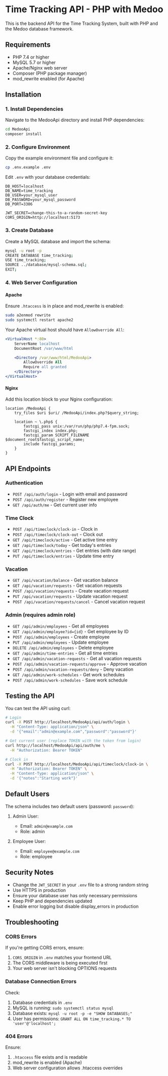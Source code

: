 # Time Tracking API - PHP with Medoo

This is the backend API for the Time Tracking System, built with PHP and the Medoo database framework.

## Requirements

- PHP 7.4 or higher
- MySQL 5.7 or higher
- Apache/Nginx web server
- Composer (PHP package manager)
- mod_rewrite enabled (for Apache)

## Installation

### 1. Install Dependencies

Navigate to the MedooApi directory and install PHP dependencies:

```bash
cd MedooApi
composer install
```

### 2. Configure Environment

Copy the example environment file and configure it:

```bash
cp .env.example .env
```

Edit `.env` with your database credentials:

```
DB_HOST=localhost
DB_NAME=time_tracking
DB_USER=your_mysql_user
DB_PASSWORD=your_mysql_password
DB_PORT=3306

JWT_SECRET=change-this-to-a-random-secret-key
CORS_ORIGIN=http://localhost:5173
```

### 3. Create Database

Create a MySQL database and import the schema:

```bash
mysql -u root -p
CREATE DATABASE time_tracking;
USE time_tracking;
SOURCE ../database/mysql-schema.sql;
EXIT;
```

### 4. Web Server Configuration

#### Apache

Ensure `.htaccess` is in place and mod_rewrite is enabled:

```bash
sudo a2enmod rewrite
sudo systemctl restart apache2
```

Your Apache virtual host should have `AllowOverride All`:

```apache
<VirtualHost *:80>
    ServerName localhost
    DocumentRoot /var/www/html

    <Directory /var/www/html/MedooApi>
        AllowOverride All
        Require all granted
    </Directory>
</VirtualHost>
```

#### Nginx

Add this location block to your Nginx configuration:

```nginx
location /MedooApi {
    try_files $uri $uri/ /MedooApi/index.php?$query_string;

    location ~ \.php$ {
        fastcgi_pass unix:/var/run/php/php7.4-fpm.sock;
        fastcgi_index index.php;
        fastcgi_param SCRIPT_FILENAME $document_root$fastcgi_script_name;
        include fastcgi_params;
    }
}
```

## API Endpoints

### Authentication

- `POST /api/auth/login` - Login with email and password
- `POST /api/auth/register` - Register new employee
- `GET /api/auth/me` - Get current user info

### Time Clock

- `POST /api/timeclock/clock-in` - Clock in
- `POST /api/timeclock/clock-out` - Clock out
- `GET /api/timeclock/active` - Get active time entry
- `GET /api/timeclock/today` - Get today's entries
- `GET /api/timeclock/entries` - Get entries (with date range)
- `PUT /api/timeclock/entries` - Update time entry

### Vacation

- `GET /api/vacation/balance` - Get vacation balance
- `GET /api/vacation/requests` - Get vacation requests
- `POST /api/vacation/requests` - Create vacation request
- `PUT /api/vacation/requests` - Update vacation request
- `POST /api/vacation/requests/cancel` - Cancel vacation request

### Admin (requires admin role)

- `GET /api/admin/employees` - Get all employees
- `GET /api/admin/employee?id={id}` - Get employee by ID
- `POST /api/admin/employees` - Create employee
- `PUT /api/admin/employees` - Update employee
- `DELETE /api/admin/employees` - Delete employee
- `GET /api/admin/time-entries` - Get all time entries
- `GET /api/admin/vacation-requests` - Get all vacation requests
- `POST /api/admin/vacation-requests/approve` - Approve vacation
- `POST /api/admin/vacation-requests/deny` - Deny vacation
- `GET /api/admin/work-schedules` - Get work schedules
- `POST /api/admin/work-schedules` - Save work schedule

## Testing the API

You can test the API using curl:

```bash
# Login
curl -X POST http://localhost/MedooApi/api/auth/login \
  -H "Content-Type: application/json" \
  -d '{"email":"admin@example.com","password":"password"}'

# Get current user (replace TOKEN with the token from login)
curl http://localhost/MedooApi/api/auth/me \
  -H "Authorization: Bearer TOKEN"

# Clock in
curl -X POST http://localhost/MedooApi/api/timeclock/clock-in \
  -H "Authorization: Bearer TOKEN" \
  -H "Content-Type: application/json" \
  -d '{"notes":"Starting work"}'
```

## Default Users

The schema includes two default users (password: `password`):

1. Admin User:
   - Email: `admin@example.com`
   - Role: admin

2. Employee User:
   - Email: `employee@example.com`
   - Role: employee

## Security Notes

- Change the `JWT_SECRET` in your `.env` file to a strong random string
- Use HTTPS in production
- Ensure your database user has only necessary permissions
- Keep PHP and dependencies updated
- Enable error logging but disable display_errors in production

## Troubleshooting

### CORS Errors

If you're getting CORS errors, ensure:
1. `CORS_ORIGIN` in `.env` matches your frontend URL
2. The CORS middleware is being executed first
3. Your web server isn't blocking OPTIONS requests

### Database Connection Errors

Check:
1. Database credentials in `.env`
2. MySQL is running: `sudo systemctl status mysql`
3. Database exists: `mysql -u root -p -e "SHOW DATABASES;"`
4. User has permissions: `GRANT ALL ON time_tracking.* TO 'user'@'localhost';`

### 404 Errors

Ensure:
1. `.htaccess` file exists and is readable
2. mod_rewrite is enabled (Apache)
3. Web server configuration allows .htaccess overrides
